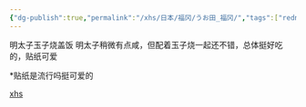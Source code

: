 ```yaml
---
{"dg-publish":true,"permalink":"/xhs/日本/福冈/うお田_福冈/","tags":["rednote","福冈"],"created":"2025-03-17T23:00:32.452+08:00","updated":"2025-03-20T23:36:33.725+08:00"}
---
```



明太子玉子烧盖饭 明太子稍微有点咸，但配着玉子烧一起还不错，总体挺好吃的，贴纸可爱


*贴纸是流行吗挺可爱的

[xhs](https://www.xiaohongshu.com/explore/672a560a000000003c01fc83?xsec_token=ABD3ui-4sBoQI1Ae4AKTfOp3Cvxu59uiEWh6NHdYJel-c=&xsec_source=pc_user)



